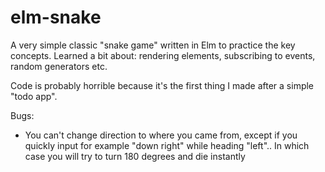 # elm-snake

A very simple classic "snake game" written in Elm to practice the key concepts.
Learned a bit about: rendering elements, subscribing to events, random generators etc.

Code is probably horrible because it's the first thing I made after a simple "todo app".

Bugs:
* You can't change direction to where you came from, except if you quickly input for example "down right" while heading "left".. In which case you will try to turn 180 degrees and die instantly
